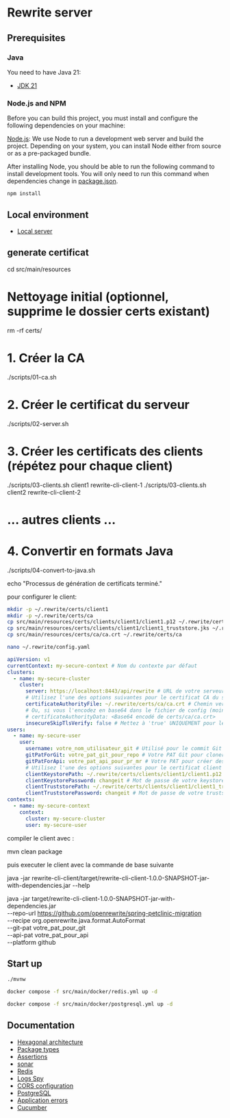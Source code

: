 # Rewrite server

## Prerequisites

### Java

You need to have Java 21:

- [JDK 21](https://openjdk.java.net/projects/jdk/21/)

### Node.js and NPM

Before you can build this project, you must install and configure the following dependencies on your machine:

[Node.js](https://nodejs.org/): We use Node to run a development web server and build the project.
Depending on your system, you can install Node either from source or as a pre-packaged bundle.

After installing Node, you should be able to run the following command to install development tools.
You will only need to run this command when dependencies change in [package.json](package.json).

```
npm install
```

## Local environment

- [Local server](http://localhost:8080)

<!-- jhipster-needle-localEnvironment -->

## generate certificat

cd src/main/resources

# Nettoyage initial (optionnel, supprime le dossier certs existant)

rm -rf certs/

# 1. Créer la CA

./scripts/01-ca.sh

# 2. Créer le certificat du serveur

./scripts/02-server.sh

# 3. Créer les certificats des clients (répétez pour chaque client)

./scripts/03-clients.sh client1 rewrite-cli-client-1
./scripts/03-clients.sh client2 rewrite-cli-client-2

# ... autres clients ...

# 4. Convertir en formats Java

./scripts/04-convert-to-java.sh

echo "Processus de génération de certificats terminé."

pour configurer le client:

```bash
mkdir -p ~/.rewrite/certs/client1
mkdir -p ~/.rewrite/certs/ca
cp src/main/resources/certs/clients/client1/client1.p12 ~/.rewrite/certs/client1/
cp src/main/resources/certs/clients/client1/client1_truststore.jks ~/.rewrite/certs/client1/
cp src/main/resources/certs/ca/ca.crt ~/.rewrite/certs/ca

nano ~/.rewrite/config.yaml
```

```yaml
apiVersion: v1
currentContext: my-secure-context # Nom du contexte par défaut
clusters:
  - name: my-secure-cluster
    cluster:
      server: https://localhost:8443/api/rewrite # URL de votre serveur HTTPS
      # Utilisez l'une des options suivantes pour le certificat CA du serveur
      certificateAuthorityFile: ~/.rewrite/certs/ca/ca.crt # Chemin vers le certificat de la CA racine pour valider le serveur
      # Ou, si vous l'encodez en base64 dans le fichier de config (moins recommandé pour la lisibilité)
      # certificateAuthorityData: <Base64 encodé de certs/ca/ca.crt>
      insecureSkipTlsVerify: false # Mettez à 'true' UNIQUEMENT pour le DEV/TEST, JAMAIS en PROD !
users:
  - name: my-secure-user
    user:
      username: votre_nom_utilisateur_git # Utilisé pour le commit Git
      gitPatForGit: votre_pat_git_pour_repo # Votre PAT Git pour cloner/pousser le dépôt
      gitPatForApi: votre_pat_api_pour_pr_mr # Votre PAT pour créer des PR/MR (peut être le même que gitPatForGit)
      # Utilisez l'une des options suivantes pour le certificat client
      clientKeystorePath: ~/.rewrite/certs/clients/client1/client1.p12 # Chemin vers votre keystore client
      clientKeystorePassword: changeit # Mot de passe de votre keystore client
      clientTruststorePath: ~/.rewrite/certs/clients/client1/client1_truststore.jks # Chemin vers votre truststore client (pour valider le serveur)
      clientTruststorePassword: changeit # Mot de passe de votre truststore client
contexts:
  - name: my-secure-context
    context:
      cluster: my-secure-cluster
      user: my-secure-user
```

compiler le client avec :

mvn clean package

puis executer le client avec la commande de base suivante

java -jar rewrite-cli-client/target/rewrite-cli-client-1.0.0-SNAPSHOT-jar-with-dependencies.jar --help

java -jar target/rewrite-cli-client-1.0.0-SNAPSHOT-jar-with-dependencies.jar \
 --repo-url https://github.com/openrewrite/spring-petclinic-migration \
 --recipe org.openrewrite.java.format.AutoFormat \
 --git-pat votre_pat_pour_git \
 --api-pat votre_pat_pour_api \
 --platform github

## Start up

```bash
./mvnw
```

```bash
docker compose -f src/main/docker/redis.yml up -d
```

```bash
docker compose -f src/main/docker/postgresql.yml up -d
```

<!-- jhipster-needle-startupCommand -->

## Documentation

- [Hexagonal architecture](documentation/hexagonal-architecture.md)
- [Package types](documentation/package-types.md)
- [Assertions](documentation/assertions.md)
- [sonar](documentation/sonar.md)
- [Redis](documentation/redis.md)
- [Logs Spy](documentation/logs-spy.md)
- [CORS configuration](documentation/cors-configuration.md)
- [PostgreSQL](documentation/postgresql.md)
- [Application errors](documentation/application-errors.md)
- [Cucumber](documentation/cucumber.md)

<!-- jhipster-needle-documentation -->
